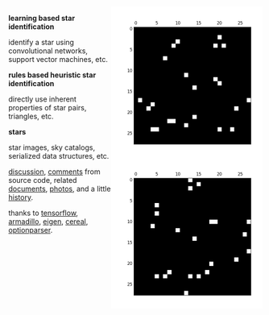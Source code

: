 <img src="docs/images/star4b.png" align="right" height="300" width="300"/>
<img src="docs/images/star4a.png" align="right" height="300" width="300"/>

**learning based star identification**

identify a star using convolutional networks, support vector machines, etc.

**rules based heuristic star identification**

directly use inherent properties of star pairs, triangles, etc.

**stars**

star images, sky catalogs, serialized data structures, etc.

[discussion](http://starid.org), [comments](http://starid.org/comments) from source code, related [documents](http://starid.org/references), [photos](http://photos.starid.org), and a little [history](http://starid.org/about).

thanks to [tensorflow](http://github.com/tensorflow/tensorflow),
[armadillo](http://arma.sourceforge.net), [eigen](http://eigen.tuxfamily.org/index.php), [cereal](http://github.com/USCiLab/cereal),
[optionparser](http://optionparser.sourceforge.net).
